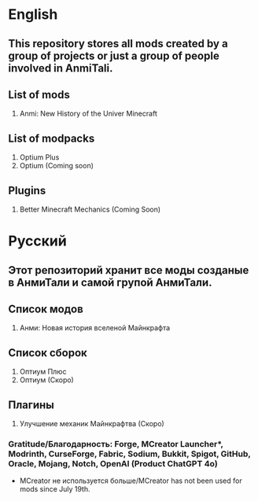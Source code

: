 # English
## This repository stores all mods created by a group of projects or just a group of people involved in AnmiTali.
## List of mods
1. Anmi: New History of the Univer Minecraft
## List of modpacks
1. Optium Plus
2. Optium (Coming soon)
## Plugins
1. Better Minecraft Mechanics (Coming Soon)
# Русский
## Этот репозиторий хранит все моды созданые в АнмиТали и самой групой АнмиТали.
## Список модов
1. Анми: Новая история вселеной Майнкрафта
## Список сборок
1. Оптиум Плюс
2. Оптиум (Скоро)
## Плагины
1. Улучшение механик Майнкрафтва (Скоро)
### Gratitude/Благодарность: Forge, MCreator Launcher*, Modrinth, CurseForge, Fabric, Sodium, Bukkit, Spigot, GitHub, Oracle, Mojang, Notch, OpenAI (Product ChatGPT 4о)
* MCreator не используется больше/MCreator has not been used for mods since July 19th.
